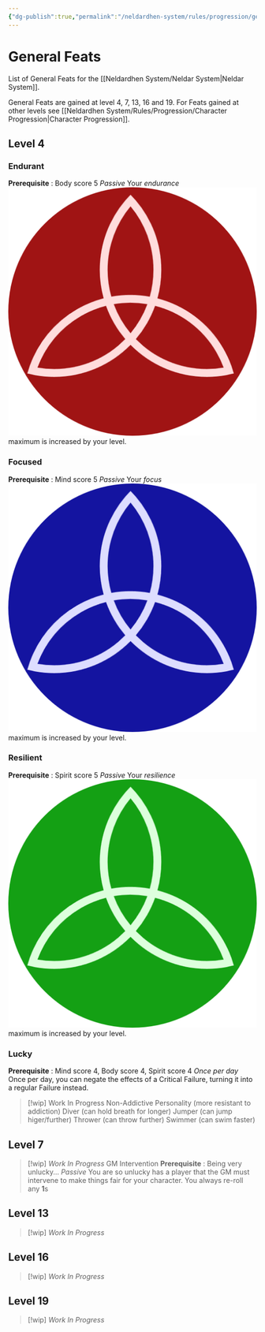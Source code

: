 ```yaml
---
{"dg-publish":true,"permalink":"/neldardhen-system/rules/progression/general-feat/"}
---
```


# General Feats
List of General Feats for the [[Neldardhen System/Neldar System\|Neldar System]].

General Feats are gained at level 4, 7, 13, 16 and 19.
For Feats gained at other levels see [[Neldardhen System/Rules/Progression/Character Progression\|Character Progression]].

## Level 4
### Endurant
**Prerequisite** : Body score 5
_Passive_
Your _endurance_  ![endurance.png|15](/img/user/Images/endurance.png) maximum is increased by your level.

### Focused
**Prerequisite** : Mind score 5
_Passive_
Your _focus_ ![focus.png|15](/img/user/Images/focus.png) maximum is increased by your level.

### Resilient
**Prerequisite** : Spirit score 5
_Passive_
Your _resilience_ ![resilience.png|15](/img/user/Images/resilience.png) maximum is increased by your level.

### Lucky
**Prerequisite** : Mind score 4, Body score 4,  Spirit score 4
_Once per day_
Once per day, you can negate the effects of a Critical Failure, turning it into a regular Failure instead.

> [!wip] Work In Progress
> Non-Addictive Personality (more resistant to addiction)
> Diver (can hold breath for longer)
> Jumper (can jump higer/further)
> Thrower (can throw further)
> Swimmer (can swim faster)
## Level 7

> [!wip] _Work In Progress_
> GM Intervention
> **Prerequisite** : Being very unlucky...
>  _Passive_
>  You are so unlucky has a player that the GM must  intervene to make things fair for your character. You always re-roll any **1**s
## Level 13

> [!wip] _Work In Progress_
## Level 16

> [!wip] _Work In Progress_

## Level 19

> [!wip] _Work In Progress_

